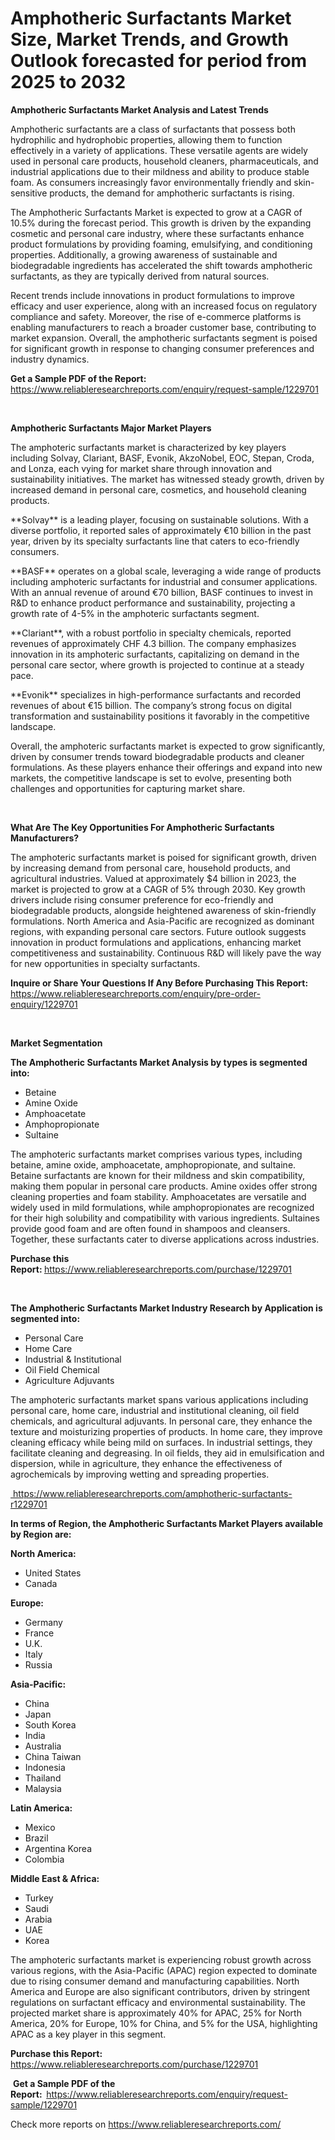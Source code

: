 <p><h1>Amphotheric Surfactants Market Size, Market Trends, and Growth Outlook forecasted for period from 2025 to 2032</h1></p><p><strong>Amphotheric Surfactants Market Analysis and Latest Trends</strong></p>
<p><p>Amphotheric surfactants are a class of surfactants that possess both hydrophilic and hydrophobic properties, allowing them to function effectively in a variety of applications. These versatile agents are widely used in personal care products, household cleaners, pharmaceuticals, and industrial applications due to their mildness and ability to produce stable foam. As consumers increasingly favor environmentally friendly and skin-sensitive products, the demand for amphotheric surfactants is rising.</p><p>The Amphotheric Surfactants Market is expected to grow at a CAGR of 10.5% during the forecast period. This growth is driven by the expanding cosmetic and personal care industry, where these surfactants enhance product formulations by providing foaming, emulsifying, and conditioning properties. Additionally, a growing awareness of sustainable and biodegradable ingredients has accelerated the shift towards amphotheric surfactants, as they are typically derived from natural sources.</p><p>Recent trends include innovations in product formulations to improve efficacy and user experience, along with an increased focus on regulatory compliance and safety. Moreover, the rise of e-commerce platforms is enabling manufacturers to reach a broader customer base, contributing to market expansion. Overall, the amphotheric surfactants segment is poised for significant growth in response to changing consumer preferences and industry dynamics.</p></p>
<p><strong>Get a Sample PDF of the Report:&nbsp;</strong> <a href="https://www.reliableresearchreports.com/enquiry/request-sample/1229701?utm_campaign=3364&utm_medium=2&utm_source=Github&utm_content=ia&utm_term=03042025&utm_id=amphotheric-surfactants">https://www.reliableresearchreports.com/enquiry/request-sample/1229701</a></p>
<p>&nbsp;</p>
<p><strong>Amphotheric Surfactants Major Market Players</strong></p>
<p><p>The amphoteric surfactants market is characterized by key players including Solvay, Clariant, BASF, Evonik, AkzoNobel, EOC, Stepan, Croda, and Lonza, each vying for market share through innovation and sustainability initiatives. The market has witnessed steady growth, driven by increased demand in personal care, cosmetics, and household cleaning products.</p><p>**Solvay** is a leading player, focusing on sustainable solutions. With a diverse portfolio, it reported sales of approximately €10 billion in the past year, driven by its specialty surfactants line that caters to eco-friendly consumers.</p><p>**BASF** operates on a global scale, leveraging a wide range of products including amphoteric surfactants for industrial and consumer applications. With an annual revenue of around €70 billion, BASF continues to invest in R&D to enhance product performance and sustainability, projecting a growth rate of 4-5% in the amphoteric surfactants segment.</p><p>**Clariant**, with a robust portfolio in specialty chemicals, reported revenues of approximately CHF 4.3 billion. The company emphasizes innovation in its amphoteric surfactants, capitalizing on demand in the personal care sector, where growth is projected to continue at a steady pace.</p><p>**Evonik** specializes in high-performance surfactants and recorded revenues of about €15 billion. The company’s strong focus on digital transformation and sustainability positions it favorably in the competitive landscape.</p><p>Overall, the amphoteric surfactants market is expected to grow significantly, driven by consumer trends toward biodegradable products and cleaner formulations. As these players enhance their offerings and expand into new markets, the competitive landscape is set to evolve, presenting both challenges and opportunities for capturing market share.</p></p>
<p>&nbsp;</p>
<p><strong>What Are The Key Opportunities For Amphotheric Surfactants Manufacturers?</strong></p>
<p><p>The amphoteric surfactants market is poised for significant growth, driven by increasing demand from personal care, household products, and agricultural industries. Valued at approximately $4 billion in 2023, the market is projected to grow at a CAGR of 5% through 2030. Key growth drivers include rising consumer preference for eco-friendly and biodegradable products, alongside heightened awareness of skin-friendly formulations. North America and Asia-Pacific are recognized as dominant regions, with expanding personal care sectors. Future outlook suggests innovation in product formulations and applications, enhancing market competitiveness and sustainability. Continuous R&D will likely pave the way for new opportunities in specialty surfactants.</p></p>
<p><strong>Inquire or Share Your Questions If Any Before Purchasing This Report:</strong> <a href="https://www.reliableresearchreports.com/enquiry/pre-order-enquiry/1229701?utm_campaign=3364&utm_medium=2&utm_source=Github&utm_content=ia&utm_term=03042025&utm_id=amphotheric-surfactants">https://www.reliableresearchreports.com/enquiry/pre-order-enquiry/1229701</a></p>
<p>&nbsp;</p>
<p><strong>Market Segmentation</strong></p>
<p><strong>The Amphotheric Surfactants Market Analysis by types is segmented into:</strong></p>
<p><ul><li>Betaine</li><li>Amine Oxide</li><li>Amphoacetate</li><li>Amphopropionate</li><li>Sultaine</li></ul></p>
<p><p>The amphoteric surfactants market comprises various types, including betaine, amine oxide, amphoacetate, amphopropionate, and sultaine. Betaine surfactants are known for their mildness and skin compatibility, making them popular in personal care products. Amine oxides offer strong cleaning properties and foam stability. Amphoacetates are versatile and widely used in mild formulations, while amphopropionates are recognized for their high solubility and compatibility with various ingredients. Sultaines provide good foam and are often found in shampoos and cleansers. Together, these surfactants cater to diverse applications across industries.</p></p>
<p><strong>Purchase this Report:&nbsp;</strong><a href="https://www.reliableresearchreports.com/purchase/1229701?utm_campaign=3364&utm_medium=2&utm_source=Github&utm_content=ia&utm_term=03042025&utm_id=amphotheric-surfactants">https://www.reliableresearchreports.com/purchase/1229701</a></p>
<p>&nbsp;</p>
<p><strong>The Amphotheric Surfactants Market Industry Research by Application is segmented into:</strong></p>
<p><ul><li>Personal Care</li><li>Home Care</li><li>Industrial & Institutional</li><li>Oil Field Chemical</li><li>Agriculture Adjuvants</li></ul></p>
<p><p>The amphoteric surfactants market spans various applications including personal care, home care, industrial and institutional cleaning, oil field chemicals, and agricultural adjuvants. In personal care, they enhance the texture and moisturizing properties of products. In home care, they improve cleaning efficacy while being mild on surfaces. In industrial settings, they facilitate cleaning and degreasing. In oil fields, they aid in emulsification and dispersion, while in agriculture, they enhance the effectiveness of agrochemicals by improving wetting and spreading properties.</p></p>
<p><a href="https://www.reliableresearchreports.com/amphotheric-surfactants-r1229701?utm_campaign=3364&utm_medium=2&utm_source=Github&utm_content=ia&utm_term=03042025&utm_id=amphotheric-surfactants">&nbsp;https://www.reliableresearchreports.com/amphotheric-surfactants-r1229701</a></p>
<p><strong>In terms of Region, the Amphotheric Surfactants Market Players available by Region are:</strong></p>
<p>
    <p> <strong> North America: </strong>
        <ul>
            <li>United States</li>
            <li>Canada</li>
        </ul>
        </p> 
    <p> <strong> Europe: </strong>
        <ul>
            <li>Germany</li>
            <li>France</li>
            <li>U.K.</li>
            <li>Italy</li>
            <li>Russia</li>
        </ul>
        </p> 
    <p> <strong> Asia-Pacific: </strong>
        <ul>
            <li>China</li>
            <li>Japan</li>
            <li>South Korea</li>
            <li>India</li>
            <li>Australia</li>
            <li>China Taiwan</li>
            <li>Indonesia</li>
            <li>Thailand</li>
            <li>Malaysia</li>
        </ul>
        </p> 
    <p> <strong> Latin America: </strong>
        <ul>
            <li>Mexico</li>
            <li>Brazil</li>
            <li>Argentina Korea</li>
            <li>Colombia</li>
        </ul>
        </p> 
    <p> <strong> Middle East & Africa: </strong>
        <ul>
            <li>Turkey</li>
            <li>Saudi</li>
            <li>Arabia</li>
            <li>UAE</li>
            <li>Korea</li>
        </ul>
    </p>
    </p>
<p><p>The amphoteric surfactants market is experiencing robust growth across various regions, with the Asia-Pacific (APAC) region expected to dominate due to rising consumer demand and manufacturing capabilities. North America and Europe are also significant contributors, driven by stringent regulations on surfactant efficacy and environmental sustainability. The projected market share is approximately 40% for APAC, 25% for North America, 20% for Europe, 10% for China, and 5% for the USA, highlighting APAC as a key player in this segment.</p></p>
<p><strong>Purchase this Report: </strong><a href="https://www.reliableresearchreports.com/purchase/1229701?utm_campaign=3364&utm_medium=2&utm_source=Github&utm_content=ia&utm_term=03042025&utm_id=amphotheric-surfactants">https://www.reliableresearchreports.com/purchase/1229701</a></p>
<p>&nbsp;<strong>Get a Sample PDF of the Report:&nbsp;&nbsp;</strong><a href="https://www.reliableresearchreports.com/enquiry/request-sample/1229701?utm_campaign=3364&utm_medium=2&utm_source=Github&utm_content=ia&utm_term=03042025&utm_id=amphotheric-surfactants">https://www.reliableresearchreports.com/enquiry/request-sample/1229701</a></p>
<p><strong></strong></p>
<p>Check more reports on <a href="https://www.reliableresearchreports.com/?utm_campaign=3364&utm_medium=2&utm_source=Github&utm_content=ia&utm_term=03042025&utm_id=amphotheric-surfactants">https://www.reliableresearchreports.com/</a></p>